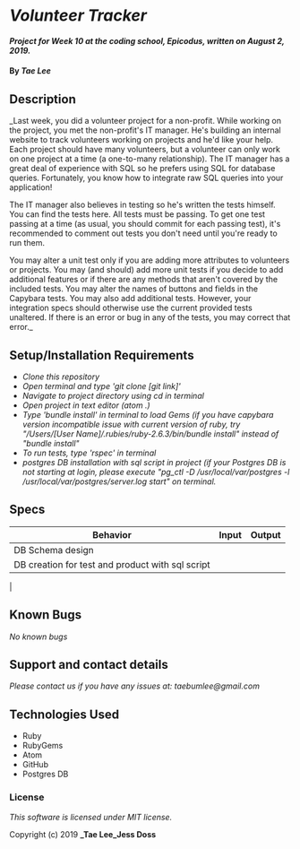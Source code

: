 # _Volunteer Tracker_

#### _Project for Week 10 at the coding school, Epicodus, written on August 2, 2019._

#### By _**Tae Lee**_

## Description

_Last week, you did a volunteer project for a non-profit. While working on the project, you met the non-profit's IT manager. He's building an internal website to track volunteers working on projects and he'd like your help. Each project should have many volunteers, but a volunteer can only work on one project at a time (a one-to-many relationship). The IT manager has a great deal of experience with SQL so he prefers using SQL for database queries. Fortunately, you know how to integrate raw SQL queries into your application!

The IT manager also believes in testing so he's written the tests himself. You can find the tests here. All tests must be passing. To get one test passing at a time (as usual, you should commit for each passing test), it's recommended to comment out tests you don't need until you're ready to run them.

You may alter a unit test only if you are adding more attributes to volunteers or projects.
You may (and should) add more unit tests if you decide to add additional features or if there are any methods that aren't covered by the included tests.
You may alter the names of buttons and fields in the Capybara tests. You may also add additional tests. However, your integration specs should otherwise use the current provided tests unaltered.
If there is an error or bug in any of the tests, you may correct that error._

## Setup/Installation Requirements

* _Clone this repository_
* _Open terminal and type 'git clone [git link]'_
* _Navigate to project directory using cd in terminal_
* _Open project in text editor (atom .)_
* _Type 'bundle install' in terminal to load Gems (if you have capybara version incompatible issue with current version of ruby, try "/Users/[User Name]/.rubies/ruby-2.6.3/bin/bundle install" instead of "bundle install"_
* _To run tests, type 'rspec' in terminal_
* _postgres DB installation with sql script in project (if your Postgres DB is not starting at login, please execute "pg_ctl -D /usr/local/var/postgres -l /usr/local/var/postgres/server.log start" on terminal._

## Specs
| Behavior      | Input         | Output |
| ------------- |:-------------:| ------:|
| DB Schema design  |
| DB creation for test and product with sql script |
|  

## Known Bugs

_No known bugs_

## Support and contact details

_Please contact us if you have any issues at: taebumlee@gmail.com_

## Technologies Used

* Ruby
* RubyGems
* Atom
* GitHub
* Postgres DB

### License
_This software is licensed under MIT license._

Copyright (c) 2019 **_Tae Lee_Jess Doss**
